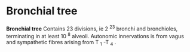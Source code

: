 ---
---
# Bronchial tree

**Bronchial tree** Contains 23 divisions, ie 2 <sup>23</sup> bronchi and
bronchioles, terminating in at least 10 <sup>8</sup> alveoli. Autonomic
innervations is from vagus and sympathetic fibres arising from T
<sub>1</sub> -T <sub>4</sub> .
